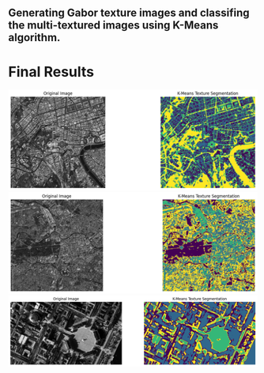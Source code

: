 ## Generating Gabor texture images and classifing the multi-textured images using K-Means algorithm.
# Final Results
![Screenshot](download.png)
![Screenshot](download(1).png)
![Screenshot](download(2).png)

